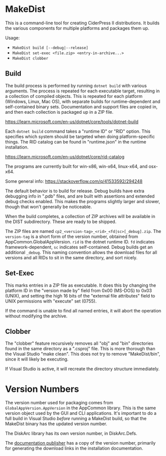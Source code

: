 # MakeDist #

This is a command-line tool for creating CiderPress II distributions.  It builds the various
components for multiple platforms and packages them up.

Usage:
 - `MakeDist build [--debug|--release]`
 - `MakeDist set-exec <file.zip> <entry-in-archive...>`
 - `MakeDist clobber`

## Build ##

The build process is performed by running `dotnet build` with various arguments.  The process
is repeated for each executable target, resulting in a collection of compiled objects.  This
is repeated for each platform (Windows, Linux, Mac OS), with separate builds for runtime-dependent
and self-contained binary sets.  Documentation and support files are copied in, and then each
collection is packaged up in a ZIP file.

https://learn.microsoft.com/en-us/dotnet/core/tools/dotnet-build

Each `dotnet build` command takes a "runtime ID" or "RID" option.  This specifies which system
should be targeted when doing platform-specific things.  The RID catalog can be found in
"runtime.json" in the runtime installation.

https://learn.microsoft.com/en-us/dotnet/core/rid-catalog

The programs are currently built for win-x86, win-x64, linux-x64, and osx-x64.

Some general info: https://stackoverflow.com/q/41533592/294248

The default behavior is to build for release.  Debug builds have extra debugging info in ".pdb"
files, and are built with assertions and extended debug checks enabled.  This makes the programs
slightly larger and slower, though that won't generally be noticeable.

When the build completes, a collection of ZIP archives will be available in the DIST subdirectory.
These are ready to be shipped.

The ZIP files are named `cp2_<version-tag>_<rid>_<fd|sc>[_debug].zip`.  The `version-tag` is a
short form of the version number, obtained from AppCommon.GlobalAppVersion.  `rid` is the dotnet
runtime ID.  `fd` indicates framework-dependent, `sc` indicates self-contained.  Debug builds get
an additional `_debug`.  This naming convention allows the download files for all versions and
all RIDs to sit in the same directory, and sort nicely.

## Set-Exec ##

This marks entries in a ZIP file as executable.  It does this by changing the platform ID in
the "version made by" field from 0x00 (MS-DOS) to 0x03 (UNIX), and setting the high 16 bits
of the "external file attributes" field to UNIX permissions with "execute" set (0755).

If the command is unable to find all named entries, it will abort the operation without modifying
the archive.

## Clobber ##

The "clobber" feature recursively removes all "obj" and "bin" directories found in the same
directory as a ".csproj" file.  This is more thorough than the Visual Studio "make clean".
This does not try to remove "MakeDist/bin", since it will likely be executing.

If Visual Studio is active, it will recreate the directory structure immediately.


# Version Numbers #

The version number used for packaging comes from `GlobalAppVersion.AppVersion` in the AppCommon
library.  This is the same version object used by the GUI and CLI applications.  It's important
to do a full build in Visual Studio *before* running a MakeDist build, so that the MakeDist
binary has the updated version number.

The DiskArc library has its own version number, in DiskArc.Defs.

The [documentation publisher](../ndocs/publish.py) has a copy of the version number, primarily
for generating the download links in the installation documentation.
